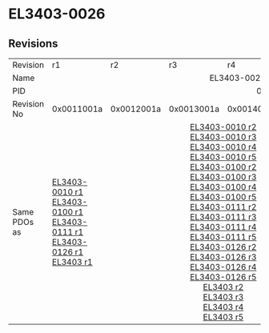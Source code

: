 # EL3403-0026

## Revisions
<table>
<tr>
<td>Revision</td>
<td>r1</td>
<td>r2</td>
<td>r3</td>
<td>r4</td>
<td>r5</td>
<td>r6</td>
<td>r7</td>
<td>r8</td>
</tr>
<tr>
<td>Name</td>
<td colspan=8 align="center">EL3403-0026 3Ch. Power Measuring</td>
</tr>
<tr>
<td>PID</td>
<td colspan=8 align="center">0x0d4b3052</td>
</tr>
<tr>
<td>Revision No</td>
<td>0x0011001a</td>
<td>0x0012001a</td>
<td>0x0013001a</td>
<td>0x0014001a</td>
<td>0x0015001a</td>
<td>0x0016001a</td>
<td>0x0017001a</td>
<td>0x0018001a</td>
</tr>
<tr>
<td>Same PDOs as</td>
<td><a href="EL3403-0010.md">EL3403-0010 r1</a><br/><a href="EL3403-0100.md">EL3403-0100 r1</a><br/><a href="EL3403-0111.md">EL3403-0111 r1</a><br/><a href="EL3403-0126.md">EL3403-0126 r1</a><br/><a href="EL3403.md">EL3403 r1</a></td>
<td colspan=4 align="center"><a href="EL3403-0010.md">EL3403-0010 r2</a><br/><a href="EL3403-0010.md">EL3403-0010 r3</a><br/><a href="EL3403-0010.md">EL3403-0010 r4</a><br/><a href="EL3403-0010.md">EL3403-0010 r5</a><br/><a href="EL3403-0100.md">EL3403-0100 r2</a><br/><a href="EL3403-0100.md">EL3403-0100 r3</a><br/><a href="EL3403-0100.md">EL3403-0100 r4</a><br/><a href="EL3403-0100.md">EL3403-0100 r5</a><br/><a href="EL3403-0111.md">EL3403-0111 r2</a><br/><a href="EL3403-0111.md">EL3403-0111 r3</a><br/><a href="EL3403-0111.md">EL3403-0111 r4</a><br/><a href="EL3403-0111.md">EL3403-0111 r5</a><br/><a href="EL3403-0126.md">EL3403-0126 r2</a><br/><a href="EL3403-0126.md">EL3403-0126 r3</a><br/><a href="EL3403-0126.md">EL3403-0126 r4</a><br/><a href="EL3403-0126.md">EL3403-0126 r5</a><br/><a href="EL3403.md">EL3403 r2</a><br/><a href="EL3403.md">EL3403 r3</a><br/><a href="EL3403.md">EL3403 r4</a><br/><a href="EL3403.md">EL3403 r5</a></td>
<td colspan=3 align="center"><a href="EL3403-0010.md">EL3403-0010 r6</a><br/><a href="EL3403-0010.md">EL3403-0010 r7</a><br/><a href="EL3403-0010.md">EL3403-0010 r8</a><br/><a href="EL3403-0100.md">EL3403-0100 r6</a><br/><a href="EL3403-0100.md">EL3403-0100 r7</a><br/><a href="EL3403-0100.md">EL3403-0100 r8</a><br/><a href="EL3403-0111.md">EL3403-0111 r6</a><br/><a href="EL3403-0111.md">EL3403-0111 r7</a><br/><a href="EL3403-0111.md">EL3403-0111 r8</a><br/><a href="EL3403-0126.md">EL3403-0126 r6</a><br/><a href="EL3403-0126.md">EL3403-0126 r7</a><br/><a href="EL3403-0126.md">EL3403-0126 r8</a><br/><a href="EL3403-0333.md">EL3403-0333 r7</a><br/><a href="EL3403-0333.md">EL3403-0333 r8</a><br/><a href="EL3403.md">EL3403 r6</a><br/><a href="EL3403.md">EL3403 r7</a></td>
</tr>
</table>
